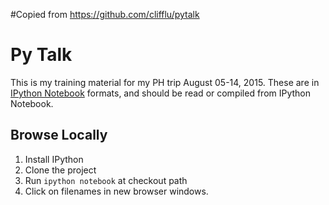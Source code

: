 #Copied from https://github.com/clifflu/pytalk
# Py Talk

This is my training material for my PH trip August 05-14, 2015. These are in [IPython Notebook](http://ipython.org/notebook.html) formats, and should be read or compiled from IPython Notebook.

## Browse Locally

1. Install IPython
2. Clone the project
3. Run `ipython notebook` at checkout path
4. Click on filenames in new browser windows.



